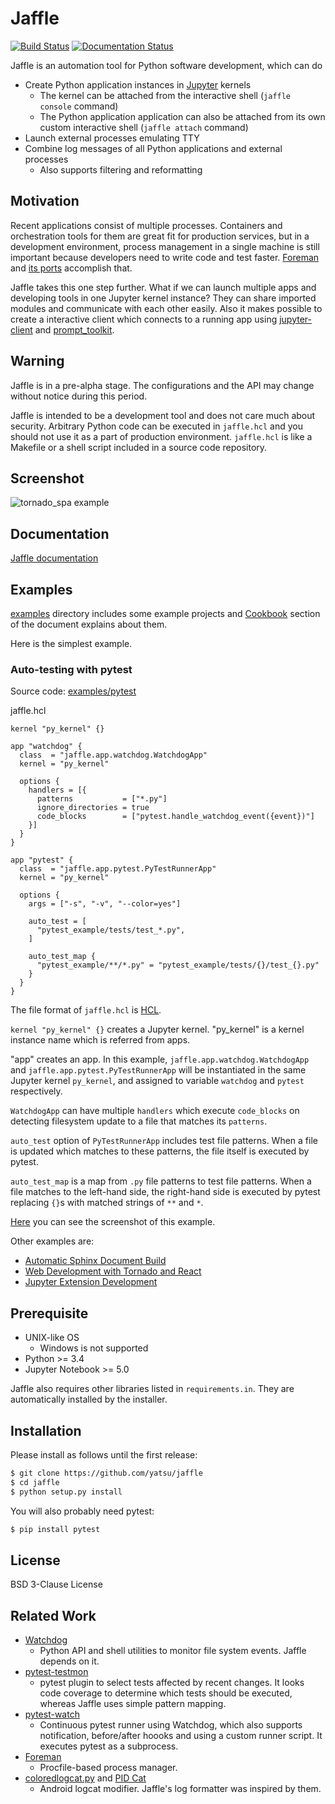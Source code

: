 # Jaffle

[![Build Status](https://travis-ci.org/yatsu/jaffle.svg?branch=master)](https://travis-ci.org/yatsu/jaffle)
[![Documentation Status](https://readthedocs.org/projects/jaffle/badge/?version=latest)](http://jaffle.readthedocs.io/en/latest/?badge=latest)

Jaffle is an automation tool for Python software development, which can do

- Create Python application instances in [Jupyter](http://jupyter.org/)
  kernels
    - The kernel can be attached from the interactive shell (``jaffle
      console`` command)
    - The Python application application can also be attached from its own
      custom interactive shell (``jaffle attach`` command)
- Launch external processes emulating TTY
- Combine log messages of all Python applications and external processes
    - Also supports filtering and reformatting

## Motivation

Recent applications consist of multiple processes. Containers and orchestration
tools for them are great fit for production services, but in a development
environment, process management in a single machine is still important because
developers need to write code and test faster.
[Foreman](https://github.com/ddollar/foreman) and [its
ports](https://github.com/ddollar/foreman#ports) accomplish that.

Jaffle takes this one step further. What if we can launch multiple apps and
developing tools in one Jupyter kernel instance? They can share imported
modules and communicate with each other easily. Also it makes possible to
create a interactive client which connects to a running app using
[jupyter-client](https://github.com/jupyter/jupyter_client) and
[prompt_toolkit](https://github.com/jonathanslenders/python-prompt-toolkit).

## Warning

Jaffle is in a pre-alpha stage. The configurations and the API may change
without notice during this period.

Jaffle is intended to be a development tool and does not care much about
security. Arbitrary Python code can be executed in ``jaffle.hcl`` and
you should not use it as a part of production environment. ``jaffle.hcl``
is like a Makefile or a shell script included in a source code repository.

## Screenshot

![tornado_spa example](https://github.com/yatsu/jaffle/blob/master/docs/cookbook/tornado_spa_example.gif)

## Documentation

[Jaffle documentation](http://jaffle.readthedocs.io )

## Examples

[examples](https://github.com/yatsu/jaffle/tree/master/examples) directory
includes some example projects and
[Cookbook](http://jaffle.readthedocs.io/en/latest/cookbook/index.html)
section of the document explains about them.

Here is the simplest example.

### Auto-testing with pytest

Source code: [examples/pytest](https://github.com/yatsu/jaffle/tree/master/examples/pytest)

jaffle.hcl

```hcl
kernel "py_kernel" {}

app "watchdog" {
  class  = "jaffle.app.watchdog.WatchdogApp"
  kernel = "py_kernel"

  options {
    handlers = [{
      patterns           = ["*.py"]
      ignore_directories = true
      code_blocks        = ["pytest.handle_watchdog_event({event})"]
    }]
  }
}

app "pytest" {
  class  = "jaffle.app.pytest.PyTestRunnerApp"
  kernel = "py_kernel"

  options {
    args = ["-s", "-v", "--color=yes"]

    auto_test = [
      "pytest_example/tests/test_*.py",
    ]

    auto_test_map {
      "pytest_example/**/*.py" = "pytest_example/tests/{}/test_{}.py"
    }
  }
}
```

The file format of `jaffle.hcl` is [HCL](https://github.com/hashicorp/hcl).

`kernel "py_kernel" {}` creates a Jupyter kernel. "py_kernel" is a kernel
instance name which is referred from apps.

"app" creates an app. In this example, `jaffle.app.watchdog.WatchdogApp` and
`jaffle.app.pytest.PyTestRunnerApp` will be instantiated in the same Jupyter
kernel `py_kernel`, and assigned to variable `watchdog` and `pytest`
respectively.

`WatchdogApp` can have multiple `handlers` which execute `code_blocks` on
detecting filesystem update to a file that matches its `patterns`.

`auto_test` option of `PyTestRunnerApp` includes test file patterns. When
a file is updated which matches to these patterns, the file itself is executed
by pytest.

`auto_test_map` is a map from `.py` file patterns to test file patterns. When
a file matches to the left-hand side, the right-hand side is executed by pytest
replacing `{}`s with matched strings of `**` and `*`.

[Here](http://jaffle.readthedocs.io/en/latest/cookbook/pytest.html) you
can see the screenshot of this example.

Other examples are:

- [Automatic Sphinx Document Build](http://jaffle.readthedocs.io/en/latest/cookbook/sphinx.html)
- [Web Development with Tornado and React](http://jaffle.readthedocs.io/en/latest/cookbook/tornado_spa.html)
- [Jupyter Extension Development](http://jaffle.readthedocs.io/en/latest/cookbook/jupyter_ext.html)

## Prerequisite

- UNIX-like OS
    - Windows is not supported
- Python >= 3.4
- Jupyter Notebook >= 5.0

Jaffle also requires other libraries listed in `requirements.in`. They
are automatically installed by the installer.

## Installation

Please install as follows until the first release:

```sh
$ git clone https://github.com/yatsu/jaffle
$ cd jaffle
$ python setup.py install
```

You will also probably need pytest:

```sh
$ pip install pytest
```

## License

BSD 3-Clause License

## Related Work

- [Watchdog](https://github.com/gorakhargosh/watchdog)
    - Python API and shell utilities to monitor file system events. Jaffle
      depends on it.
- [pytest-testmon](https://github.com/tarpas/pytest-testmon)
    - pytest plugin to select tests affected by recent changes. It looks code
      coverage to determine which tests should be executed, whereas Jaffle uses
      simple pattern mapping.
- [pytest-watch](https://github.com/joeyespo/pytest-watch)
    - Continuous pytest runner using Watchdog, which also supports
      notification, before/after hoooks and using a custom runner script. It
      executes pytest as a subprocess.
- [Foreman](https://github.com/ddollar/foreman)
    - Procfile-based process manager.
- [coloredlogcat.py](http://jsharkey.org/logcat/) and [PID
  Cat](https://github.com/JakeWharton/pidcat)
    - Android logcat modifier. Jaffle's log formatter was inspired by them.
